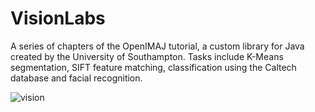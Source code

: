 # VisionLabs

A series of chapters of the OpenIMAJ tutorial, a custom library for Java created by the University of Southampton.
Tasks include K-Means segmentation, SIFT feature matching, classification using the Caltech database and facial recognition.

![vision](https://i.imgur.com/qr23B9E.jpg)
